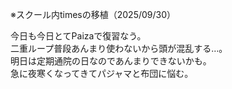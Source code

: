 ※スクール内timesの移植（2025/09/30）

今日も今日とてPaizaで復習なう。  
二重ループ普段あんまり使わないから頭が混乱する…。  
明日は定期通院の日なのであんまりできないかも。  
急に夜寒くなってきてパジャマと布団に悩む。  

